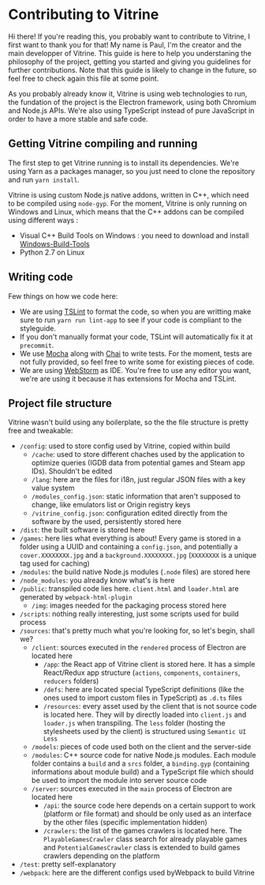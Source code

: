 # Contributing to Vitrine

Hi there! If you're reading this, you probably want to contribute to Vitrine, I first want to thank you for that!
My name is Paul, I'm the creator and the main developper of Vitrine.
This guide is here to help you understaning the philosophy of the project, getting you started and giving you guidelines for further contributions.
Note that this guide is likely to change in the future, so feel free to check again this file at some point.

As you probably already know it, Vitrine is using web technologies to run, the fundation of the project is the Electron framework, using both Chromium and Node.js APIs.
We're also using TypeScript instead of pure JavaScript in order to have a more stable and safe code.

## Getting Vitrine compiling and running

The first step to get Vitrine running is to install its dependencies. We're using Yarn as a packages manager, so you just need to clone the repository and run `yarn install`.

Vitrine is using custom Node.js native addons, written in C++, which need to be compiled using `node-gyp`. For the moment, Vitrine is only running on Windows and Linux, which means that the C++ addons can be compiled using different ways :
- Visual C++ Build Tools on Windows : you need to download and install [Windows-Build-Tools](https://github.com/felixrieseberg/windows-build-tools)
- Python 2.7 on Linux

## Writing code

Few things on how we code here:
* We are using [TSLint](https://palantir.github.io/tslint) to format the code, so when you are writting make sure to run `yarn run lint-app` to see if your code is compliant to the styleguide.
* If you don't manually format your code, TSLint will automatically fix it at `precommit`.
* We use [Mocha](https://mochajs.org) along with [Chai](http://www.chaijs.com) to write tests. For the moment, tests are not fully provided, so feel free to write some for existing pieces of code.
* We are using [WebStorm](https://www.jetbrains.com/webstorm) as IDE. You're free to use any editor you want, we're are using it because it has extensions for Mocha and TSLint.

## Project file structure

Vitrine wasn't build using any boilerplate, so the the file structure is pretty free and tweakable:
- `/config`: used to store config used by Vitrine, copied within build
  - `/cache`: used to store different chaches used by the application to optimize queries (IGDB data from potential games and Steam app IDs). Shouldn't be edited
  - `/lang`: here are the files for i18n, just regular JSON files with a key value system
  - `/modules_config.json`: static information that aren't supposed to change, like emulators list or Origin registry keys
  - `/vitrine_config.json`: configuration edited directly from the software by the used, persistently stored here
- `/dist`: the built software is stored here
- `/games`: here lies what everything is about! Every game is stored in a folder using a UUID and containing a `config.json`, and potentially a `cover.XXXXXXXX.jpg` and a `background.XXXXXXXX.jpg` (`XXXXXXXX` is a unique tag used for caching)
- `/modules`: the build native Node.js modules (`.node` files) are stored here
- `/node_modules`: you already know what's is here
- `/public`: transpiled code lies here. `client.html` and `loader.html` are generated by `webpack-html-plugin`
  - `/img`: images needed for the packaging process stored here
- `/scripts`: nothing really interesting, just some scripts used for build process
- `/sources`: that's pretty much what you're looking for, so let's begin, shall we?
  - `/client`: sources executed in the `rendered` process of Electron are located here
    - `/app`: the React app of Vitrine client is stored here. It has a simple React/Redux app structure (`actions`, `components`, `containers`, `reducers` folders)
    - `/defs`: here are located special TypeScript definitions (like the ones used to import custom files in TypeScript) as `.d.ts` files
    - `/resources`: every asset used by the client that is not source code is located here. They will by directly loaded into `client.js` and `loader.js` when transpiling. The `less` folder (hosting the stylesheets used by the client) is structured using `Semantic UI Less`
  - `/models`: pieces of code used both on the client and the server-side
  - `/modules`: C++ source code for native Node.js modules. Each module folder contains a `build` and a `srcs` folder, a `binding.gyp` (containing informations about module build) and a TypeScript file which should be used to import the module into server source code
  - `/server`: sources executed in the `main` process of Electron are located here
    - `/api`: the source code here depends on a certain support to work (platform or file format) and should be only used as an interface by the other files (specific implementation hidden)
    - `/crawlers`: the list of the games crawlers is located here. The `PlayableGamesCrawler` class search for already playable games and `PotentialGamesCrawler` class is extended to build games crawlers depending on the platform
- `/test`: pretty self-explanatory
- `/webpack`: here are the different configs used byWebpack to build Vitrine

